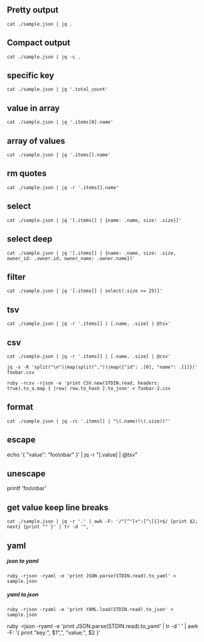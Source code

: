 
## Pretty output

```
cat ./sample.json | jq .
```

## Compact output

```
cat ./sample.json | jq -c .
```

## specific key

```
cat ./sample.json | jq '.total_count'
```

## value in array

```
cat ./sample.json | jq '.items[0].name'
```

## array of values

```
cat ./sample.json | jq '.items[].name'
```

## rm quotes

```
cat ./sample.json | jq -r '.items[].name'
```

## select

```
cat ./sample.json | jq '[.items[] | {name: .name, size: .size}]'
```

## select deep

```
cat ./sample.json | jq '[.items[] | {name: .name, size: .size, owner_id: .owner.id, owner_name: .owner.name}]'
```

## filter

```
cat ./sample.json | jq '[.items[] | select(.size >= 25)]'
```

## tsv

```
cat ./sample.json | jq -r '.items[] | [.name, .size] | @tsv'
```

## csv

```
cat ./sample.json | jq -r '.items[] | [.name, .size] | @csv'
```

```
jq -s -R 'split("\n")|map(split(","))|map({"id": .[0], "name": .[1]})' foobar.csv
```

```
ruby -rcsv -rjson -e 'print CSV.new(STDIN.read, headers: true).to_a.map { |row| row.to_hash }.to_json' < foobar-2.csv
```

## format

```
cat ./sample.json | jq -rc '.items[] | "\(.name)(\(.size))"'
```

## escape

echo '{ "value": "foo\nbar" }' | jq -r "[.value] | @tsv"

## unescape

printf 'foo\nbar'

## get value keep line breaks

```
cat ./sample.json | jq -r '.' | awk -F: '/"[^"]+":[^\[{]+$/ {print $2; next} {print "" }' | tr -d '", '
```

## yaml

##### json to yaml

```
ruby -rjson -ryaml -e 'print JSON.parse(STDIN.read).to_yaml' < sample.json
```

##### yaml to json

```
ruby -rjson -ryaml -e 'print YAML.load(STDIN.read).to_json' < sample.json
```


ruby -rjson -ryaml -e 'print JSON.parse(STDIN.read).to_yaml' | tr -d ' ' | awk -F: '{ print "key:", $1",", "value:", $2 }'
